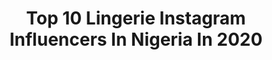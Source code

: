 ---
title: Top 10 Lingerie Instagram Influencers In Nigeria In 2020
description: >-
  Find top lingerie Instagram influencers in Nigeria in 2020. Most popular hashtags: #explorepage #model #explore #brand.
platform: Instagram
profiles:
  - username: "isabella_georgewill"
    fullname: >-
      🌺ISABELLA GEORGEWILL🌺
    location: "Nigeria"
    followers: 92167
    engagement: 125
    commentsToLikes: 0.039451
    avatar: "https://scontent-ams4-1.cdninstagram.com/v/t51.2885-19/s320x320/91707012_233332267723718_5988863343404777472_n.jpg?_nc_ht=scontent-ams4-1.cdninstagram.com&_nc_ohc=iN7UkE5SN3AAX_QmA3G&oh=3cbe8e37570441ff9dba81f5ef5169aa&oe=5EBA6265"
    verified: false
    hashtags: "#stayhome, #what"
  - username: "quick_steph"
    fullname: >-
      QUEEN STEPHANIE 👑🇦🇺🇳🇬
    location: "Nigeria"
    followers: 20757
    engagement: 1294
    commentsToLikes: 0.033272
    avatar: "https://scontent-ams4-1.cdninstagram.com/v/t51.2885-19/s320x320/78918925_480216552632499_3603007236655284224_n.jpg?_nc_ht=scontent-ams4-1.cdninstagram.com&_nc_ohc=ZwEmjuxKM0wAX_6NXzp&oh=b0b7b982e16c896dba3601588b7ffcb2&oe=5EB8A668"
    verified: false
    hashtags: "#elegant, #crystalteeth, #influencer, #styleinspo"
  - username: "kythegod__"
    fullname: >-
      𝑶𝒚𝒆𝒏𝒊𝒚𝒊 𝑲𝒆𝒍𝒍𝒚 {𝑲𝒀}
    location: "Nigeria"
    followers: 17131
    engagement: 538
    commentsToLikes: 0.047409
    avatar: "https://scontent-lhr8-1.cdninstagram.com/v/t51.2885-19/s320x320/92917221_2443277065774556_8985582929153359872_n.jpg?_nc_ht=scontent-lhr8-1.cdninstagram.com&_nc_ohc=5D8P3lf8d98AX-cUlhd&oh=03a6bac8399d40707876ea01c9fbb4d3&oe=5EBC70B5"
    verified: false
    hashtags: "#model, #actor, #exploretocreate, #exploring"
  - username: "__stephaaany"
    fullname: >-
      Stephanie Onyenso
    location: "Nigeria"
    followers: 4616
    engagement: 1473
    commentsToLikes: 0.051503
    avatar: "https://scontent-ams4-1.cdninstagram.com/v/t51.2885-19/s320x320/81510318_680801365792438_8844869187672211456_n.jpg?_nc_ht=scontent-ams4-1.cdninstagram.com&_nc_ohc=Mr0Dnunr9G8AX9jz50m&oh=e479b39c9b831d94e6087e2b297beb17&oe=5EB8A862"
    verified: false
    hashtags: "#beautifulangel, #gothic, #skinlikemilk, #queen"
  - username: "frankiefrankphotos"
    fullname: >-
      Frankie Frank Photography
    location: "Nigeria"
    followers: 6424
    engagement: 1016
    commentsToLikes: 0.018476
    avatar: "https://scontent-ams4-1.cdninstagram.com/v/t51.2885-19/s320x320/80689190_839650073156134_4981701677225607168_n.jpg?_nc_ht=scontent-ams4-1.cdninstagram.com&_nc_ohc=wl6euX4k6TcAX-l4rpB&oh=3d635564d6fc53acc03be890bc5915b2&oe=5EB9AE91"
    verified: false
    hashtags: "#nigeria, #cardib, #emsho2020, #wizkid"
  - username: "elyeanur_"
    fullname: >-
      eleanor🌺
    location: "Nigeria"
    followers: 6389
    engagement: 2957
    commentsToLikes: 0.053259
    avatar: "https://scontent-lhr8-1.cdninstagram.com/v/t51.2885-19/s320x320/90045660_152533222624052_5594056270085619712_n.jpg?_nc_ht=scontent-lhr8-1.cdninstagram.com&_nc_ohc=CChw_96NHIoAX_GTHCw&oh=dc5c4717aa9c3cdc57b4eefdbb8ec05e&oe=5EB917C0"
    verified: false
    hashtags: "#deleting"
  - username: "t.lolo_"
    fullname: >-
      LOLO 🌶
    location: "Nigeria"
    followers: 28440
    engagement: 405
    commentsToLikes: 0.014324
    avatar: "https://scontent-bos3-1.cdninstagram.com/v/t51.2885-19/s320x320/81171033_2218911498411156_6801996155430371328_n.jpg?_nc_ht=scontent-bos3-1.cdninstagram.com&_nc_ohc=eT9bUm7zHVYAX_RG3hP&oh=14b2590178e52fa1b304f9650967c20d&oe=5EBD0A63"
    verified: false
    hashtags: "#02, #tiktok, #stayathome, #athomewithme"
  - username: "mychaskia"
    fullname: >-
      BARR. OMOREGIE PRECIOUS_O
    location: "Nigeria"
    followers: 21175
    engagement: 213
    commentsToLikes: 0.053304
    avatar: "https://scontent-amt2-1.cdninstagram.com/v/t51.2885-19/s320x320/81987098_796719387465339_535939063010557952_n.jpg?_nc_ht=scontent-amt2-1.cdninstagram.com&_nc_ohc=Rhk-8AtU3pIAX8NhjTp&oh=699022b5446aba61ddfe89268610b1dc&oe=5E880F0F"
    verified: false
    hashtags: "#blessed, #ad, #stayayhome, #saturdayvibes"
---